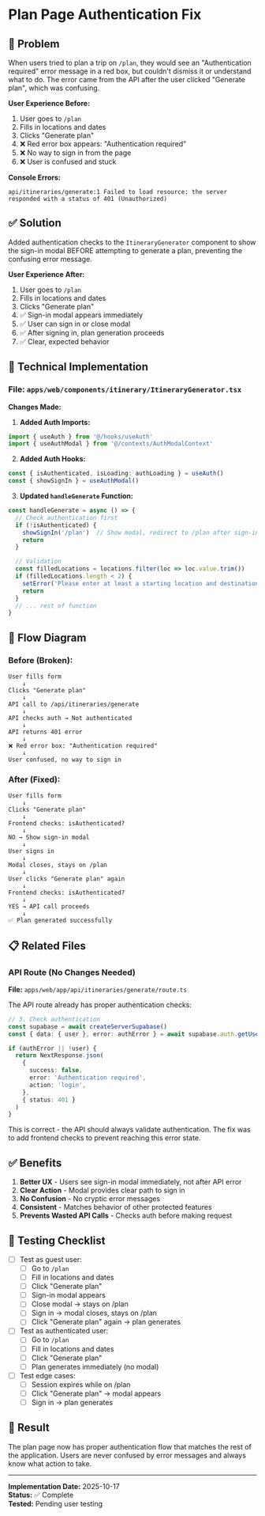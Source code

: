 # Plan Page Authentication Fix

## 🎯 Problem

When users tried to plan a trip on `/plan`, they would see an "Authentication required" error message in a red box, but couldn't dismiss it or understand what to do. The error came from the API after the user clicked "Generate plan", which was confusing.

**User Experience Before:**
1. User goes to `/plan`
2. Fills in locations and dates
3. Clicks "Generate plan"
4. ❌ Red error box appears: "Authentication required"
5. ❌ No way to sign in from the page
6. ❌ User is confused and stuck

**Console Errors:**
```
api/itineraries/generate:1 Failed to load resource: the server responded with a status of 401 (Unauthorized)
```

## ✅ Solution

Added authentication checks to the `ItineraryGenerator` component to show the sign-in modal BEFORE attempting to generate a plan, preventing the confusing error message.

**User Experience After:**
1. User goes to `/plan`
2. Fills in locations and dates
3. Clicks "Generate plan"
4. ✅ Sign-in modal appears immediately
5. ✅ User can sign in or close modal
6. ✅ After signing in, plan generation proceeds
7. ✅ Clear, expected behavior

## 🔧 Technical Implementation

### File: `apps/web/components/itinerary/ItineraryGenerator.tsx`

**Changes Made:**

1. **Added Auth Imports:**
```typescript
import { useAuth } from '@/hooks/useAuth'
import { useAuthModal } from '@/contexts/AuthModalContext'
```

2. **Added Auth Hooks:**
```typescript
const { isAuthenticated, isLoading: authLoading } = useAuth()
const { showSignIn } = useAuthModal()
```

3. **Updated `handleGenerate` Function:**
```typescript
const handleGenerate = async () => {
  // Check authentication first
  if (!isAuthenticated) {
    showSignIn('/plan')  // Show modal, redirect to /plan after sign-in
    return
  }

  // Validation
  const filledLocations = locations.filter(loc => loc.value.trim())
  if (filledLocations.length < 2) {
    setError('Please enter at least a starting location and destination')
    return
  }
  // ... rest of function
}
```

## 🔄 Flow Diagram

### Before (Broken):
```
User fills form
    ↓
Clicks "Generate plan"
    ↓
API call to /api/itineraries/generate
    ↓
API checks auth → Not authenticated
    ↓
API returns 401 error
    ↓
❌ Red error box: "Authentication required"
    ↓
User confused, no way to sign in
```

### After (Fixed):
```
User fills form
    ↓
Clicks "Generate plan"
    ↓
Frontend checks: isAuthenticated?
    ↓
NO → Show sign-in modal
    ↓
User signs in
    ↓
Modal closes, stays on /plan
    ↓
User clicks "Generate plan" again
    ↓
Frontend checks: isAuthenticated?
    ↓
YES → API call proceeds
    ↓
✅ Plan generated successfully
```

## 📋 Related Files

### API Route (No Changes Needed)
**File:** `apps/web/app/api/itineraries/generate/route.ts`

The API route already has proper authentication checks:
```typescript
// 3. Check authentication
const supabase = await createServerSupabase()
const { data: { user }, error: authError } = await supabase.auth.getUser()

if (authError || !user) {
  return NextResponse.json(
    {
      success: false,
      error: 'Authentication required',
      action: 'login',
    },
    { status: 401 }
  )
}
```

This is correct - the API should always validate authentication. The fix was to add frontend checks to prevent reaching this error state.

## ✅ Benefits

1. **Better UX** - Users see sign-in modal immediately, not after API error
2. **Clear Action** - Modal provides clear path to sign in
3. **No Confusion** - No cryptic error messages
4. **Consistent** - Matches behavior of other protected features
5. **Prevents Wasted API Calls** - Checks auth before making request

## 🧪 Testing Checklist

- [ ] Test as guest user:
  - [ ] Go to `/plan`
  - [ ] Fill in locations and dates
  - [ ] Click "Generate plan"
  - [ ] Sign-in modal appears
  - [ ] Close modal → stays on /plan
  - [ ] Sign in → modal closes, stays on /plan
  - [ ] Click "Generate plan" again → plan generates

- [ ] Test as authenticated user:
  - [ ] Go to `/plan`
  - [ ] Fill in locations and dates
  - [ ] Click "Generate plan"
  - [ ] Plan generates immediately (no modal)

- [ ] Test edge cases:
  - [ ] Session expires while on /plan
  - [ ] Click "Generate plan" → modal appears
  - [ ] Sign in → plan generates

## 🎉 Result

The plan page now has proper authentication flow that matches the rest of the application. Users are never confused by error messages and always know what action to take.

---

**Implementation Date:** 2025-10-17  
**Status:** ✅ Complete  
**Tested:** Pending user testing


